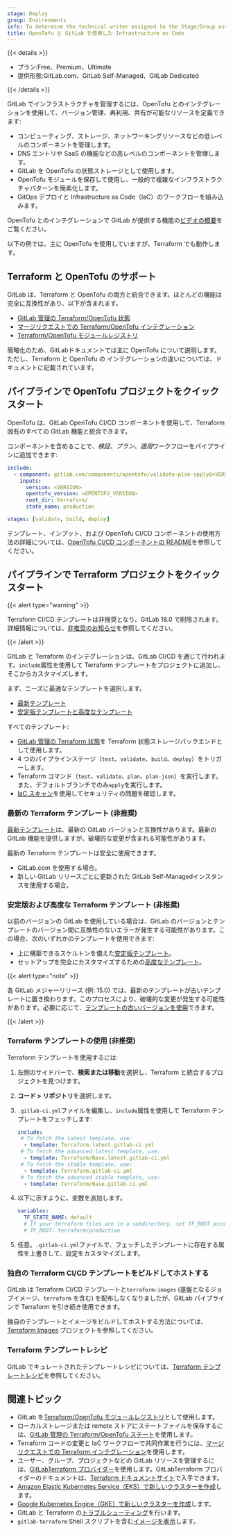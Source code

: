 ```yaml
---
stage: Deploy
group: Environments
info: To determine the technical writer assigned to the Stage/Group associated with this page, see https://handbook.gitlab.com/handbook/product/ux/technical-writing/#assignments
title: OpenTofu と GitLab を使用した Infrastructure as Code
---
```


{{< details >}}

- プラン:Free、Premium、Ultimate
- 提供形態:GitLab.com、GitLab Self-Managed、GitLab Dedicated

{{< /details >}}

GitLab でインフラストラクチャを管理するには、OpenTofu とのインテグレーションを使用して、バージョン管理、再利用、共有が可能なリソースを定義できます:

- コンピューティング、ストレージ、ネットワーキングリソースなどの低レベルのコンポーネントを管理します。
- DNS エントリや SaaS の機能などの高レベルのコンポーネントを管理します。
- GitLab を OpenTofu の状態ストレージとして使用します。
- OpenTofu モジュールを保存して使用し、一般的で複雑なインフラストラクチャパターンを簡素化します。
- GitOps デプロイと Infrastructure as Code（IaC）のワークフローを組み込みます。

<i class="fa fa-youtube-play youtube" aria-hidden="true"></i> OpenTofu とのインテグレーションで GitLab が提供する機能の[ビデオの概要](https://www.youtube.com/watch?v=iGXjUrkkzDI)をご覧ください。

以下の例では、主に OpenTofu を使用していますが、Terraform でも動作します。

## Terraform と OpenTofu のサポート

GitLab は、Terraform と OpenTofu の両方と統合できます。ほとんどの機能は完全に互換性があり、以下が含まれます。

- [GitLab 管理の Terraform/OpenTofu 状態](terraform_state.md)
- [マージリクエストでの Terraform/OpenTofu インテグレーション](mr_integration.md)
- [Terraform/OpenTofu モジュールレジストリ](../../packages/terraform_module_registry/_index.md)

簡略化のため、GitLabドキュメントでは主に OpenTofu について説明します。ただし、Terraform と OpenTofu の インテグレーションの違いについては、ドキュメントに記載されています。

## パイプラインで OpenTofu プロジェクトをクイックスタート

OpenTofu は、GitLab OpenTofu CI/CD コンポーネントを使用して、Terraform 固有のすべての GitLab 機能と統合できます。

コンポーネントを含めることで、*検証*、*プラン*、*適用*ワークフローをパイプラインに追加できます:

```yaml
include:
  - component: gitlab.com/components/opentofu/validate-plan-apply@<VERSION>
    inputs:
      version: <VERSION>
      opentofu_version: <OPENTOFU_VERSION>
      root_dir: terraform/
      state_name: production

stages: [validate, build, deploy]
```

テンプレート、インプット、および OpenTofu CI/CD コンポーネントの使用方法の詳細については、[OpenTofu CI/CD コンポーネントの README](https://gitlab.com/components/opentofu)を参照してください。

## パイプラインで Terraform プロジェクトをクイックスタート

{{< alert type="warning" >}}

Terraform CI/CD テンプレートは非推奨となり、GitLab 18.0 で削除されます。詳細情報については、[非推奨のお知らせ](../../../update/deprecations.md#deprecate-terraform-cicd-templates)を参照してください。

{{< /alert >}}

GitLab と Terraform のインテグレーションは、GitLab CI/CD を通じて行われます。`include`属性を使用して Terraform テンプレートをプロジェクトに追加し、そこからカスタマイズします。

まず、ニーズに最適なテンプレートを選択します。

- [最新テンプレート](#latest-terraform-template-deprecated)
- [安定版テンプレートと高度なテンプレート](#stable-and-advanced-terraform-templates-deprecated)

すべてのテンプレート:

- [GitLab 管理の Terraform 状態](terraform_state.md)を Terraform 状態ストレージバックエンドとして使用します。
- 4 つのパイプラインステージ（`test`、`validate`、`build`、`deploy`）をトリガーします。
- Terraform コマンド（`test`、`validate`、`plan`、`plan-json`）を実行します。また、デフォルトブランチでのみ`apply`を実行します。
- [IaC スキャン](../../application_security/iac_scanning/_index.md)を使用してセキュリティの問題を確認します。

### 最新の Terraform テンプレート (非推奨)

[最新テンプレート](https://gitlab.com/gitlab-org/gitlab/-/blob/master/lib/gitlab/ci/templates/Terraform.latest.gitlab-ci.yml)は、最新の GitLab バージョンと互換性があります。最新の GitLab 機能を提供しますが、破壊的な変更が含まれる可能性があります。

最新の Terraform テンプレートは安全に使用できます。

- GitLab.com を使用する場合。
- 新しい GitLab リリースごとに更新された GitLab Self-Managedインスタンスを使用する場合。

### 安定版および高度な Terraform テンプレート (非推奨)

以前のバージョンの GitLab を使用している場合は、GitLab のバージョンとテンプレートのバージョン間に互換性のないエラーが発生する可能性があります。この場合、次のいずれかのテンプレートを使用できます:

- 上に構築できるスケルトンを備えた[安定版テンプレート](https://gitlab.com/gitlab-org/gitlab/-/blob/master/lib/gitlab/ci/templates/Terraform.gitlab-ci.yml)。
- セットアップを完全にカスタマイズするための[高度なテンプレート](https://gitlab.com/gitlab-org/gitlab/-/blob/master/lib/gitlab/ci/templates/Terraform/Base.gitlab-ci.yml)。

{{< alert type="note" >}}

各 GitLab メジャーリリース (例: 15.0) では、最新のテンプレートが古いテンプレートに置き換わります。このプロセスにより、破壊的な変更が発生する可能性があります。必要に応じて、[テンプレートの古いバージョンを使用](troubleshooting.md#use-an-older-version-of-the-template)できます。

{{< /alert >}}

### Terraform テンプレートの使用 (非推奨)

Terraform テンプレートを使用するには:

1. 左側のサイドバーで、**検索または移動**を選択し、Terraform と統合するプロジェクトを見つけます。
1. **コード > リポジトリ**を選択します。
1. `.gitlab-ci.yml`ファイルを編集し、`include`属性を使用して Terraform テンプレートをフェッチします:

   ```yaml
   include:
    # To fetch the latest template, use:
     - template: Terraform.latest.gitlab-ci.yml
    # To fetch the advanced latest template, use:
     - template: Terraform/Base.latest.gitlab-ci.yml
    # To fetch the stable template, use:
     - template: Terraform.gitlab-ci.yml
    # To fetch the advanced stable template, use:
     - template: Terraform/Base.gitlab-ci.yml
   ```

1. 以下に示すように、変数を追加します。

   ```yaml
   variables:
     TF_STATE_NAME: default
     # If your terraform files are in a subdirectory, set TF_ROOT accordingly. For example:
     # TF_ROOT: terraform/production
   ```

1. 任意。`.gitlab-ci.yml`ファイルで、フェッチしたテンプレートに存在する属性を上書きして、設定をカスタマイズします。

### 独自の Terraform CI/CD テンプレートをビルドしてホストする

GitLab は Terraform CI/CD テンプレートと`terraform-images` (基盤となるジョブイメージ、`terraform` を含む) を配布しなくなりましたが、GitLab パイプラインで Terraform を引き続き使用できます。

独自のテンプレートとイメージをビルドしてホストする方法については、[Terraform Images](https://gitlab.com/gitlab-org/terraform-images) プロジェクトを参照してください。

### Terraform テンプレートレシピ

GitLab でキュレートされたテンプレートレシピについては、[Terraform テンプレートレシピ](terraform_template_recipes.md)を参照してください。

## 関連トピック

- GitLab を[Terraform/OpenTofu モジュールレジストリ](../../packages/terraform_module_registry/_index.md)として使用します。
- ローカルストレージまたは remote ストアにステートファイルを保存するには、[GitLab 管理の Terraform/OpenTofu ステート](terraform_state.md)を使用します。
- Terraform コードの変更と IaC ワークフローで共同作業を行うには、[マージリクエストでの Terraform インテグレーション](mr_integration.md)を使用します。
- ユーザー、グループ、プロジェクトなどの GitLab リソースを管理するには、[GitLabTerraform プロバイダー](https://gitlab.com/gitlab-org/terraform-provider-gitlab)を使用します。GitLabTerraform プロバイダーのドキュメントは、[Terraform ドキュメントサイト](https://registry.terraform.io/providers/gitlabhq/gitlab/latest/docs)で入手できます。
- [Amazon Elastic Kubernetes Service（EKS）で新しいクラスターを作成](../clusters/connect/new_eks_cluster.md)します。
- [Google Kubernetes Engine（GKE）で新しいクラスターを作成](../clusters/connect/new_gke_cluster.md)します。
- GitLab と Terraform の[トラブルシューティング](troubleshooting.md)を行います。
- `gitlab-terraform` Shell スクリプトを含む[イメージを表示](https://gitlab.com/gitlab-org/terraform-images)します。
